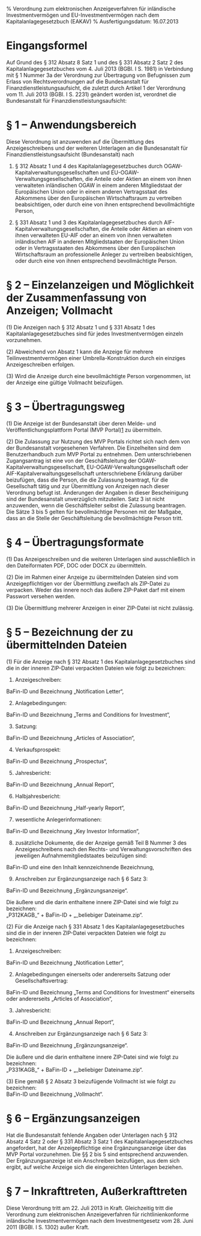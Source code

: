 % Verordnung zum elektronischen Anzeigeverfahren für inländische Investmentvermögen und EU-Investmentvermögen nach dem Kapitalanlagegesetzbuch  (EAKAV)
% Ausfertigungsdatum: 16.07.2013
 
# Eingangsformel

Auf Grund des § 312 Absatz 8 Satz 1 und des § 331 Absatz 2 Satz 2 des Kapitalanlagegesetzbuches vom 4. Juli 2013 (BGBl. I S. 1981) in Verbindung mit § 1 Nummer 3a der Verordnung zur Übertragung von Befugnissen zum Erlass von Rechtsverordnungen auf die Bundesanstalt für Finanzdienstleistungsaufsicht, die zuletzt durch Artikel 1 der Verordnung vom 11. Juli 2013 (BGBl. I S. 2231) geändert worden ist, verordnet die Bundesanstalt für Finanzdienstleistungsaufsicht:

# § 1 – Anwendungsbereich

Diese Verordnung ist anzuwenden auf die Übermittlung des Anzeigeschreibens und der weiteren Unterlagen an die Bundesanstalt für Finanzdienstleistungsaufsicht (Bundesanstalt) nach

1. § 312 Absatz 1 und 4 des Kapitalanlagegesetzbuches durch OGAW-Kapitalverwaltungsgesellschaften und EU-OGAW-Verwaltungsgesellschaften, die Anteile oder Aktien an einem von ihnen verwalteten inländischen OGAW in einem anderen Mitgliedstaat der Europäischen Union oder in einem anderen Vertragsstaat des Abkommens über den Europäischen Wirtschaftsraum zu vertreiben beabsichtigen, oder durch eine von ihnen entsprechend bevollmächtigte Person,

2. § 331 Absatz 1 und 3 des Kapitalanlagegesetzbuches durch AIF-Kapitalverwaltungsgesellschaften, die Anteile oder Aktien an einem von ihnen verwalteten EU-AIF oder an einem von ihnen verwalteten inländischen AIF in anderen Mitgliedstaaten der Europäischen Union oder in Vertragsstaaten des Abkommens über den Europäischen Wirtschaftsraum an professionelle Anleger zu vertreiben beabsichtigen, oder durch eine von ihnen entsprechend bevollmächtigte Person.

# § 2 – Einzelanzeigen und Möglichkeit der Zusammenfassung von Anzeigen; Vollmacht

(1) Die Anzeigen nach § 312 Absatz 1 und § 331 Absatz 1 des Kapitalanlagegesetzbuches sind für jedes Investmentvermögen einzeln vorzunehmen.

(2) Abweichend von Absatz 1 kann die Anzeige für mehrere Teilinvestmentvermögen einer Umbrella-Konstruktion durch ein einziges Anzeigeschreiben erfolgen.

(3) Wird die Anzeige durch eine bevollmächtigte Person vorgenommen, ist der Anzeige eine gültige Vollmacht beizufügen.

# § 3 – Übertragungsweg

(1) Die Anzeige ist der Bundesanstalt über deren Melde- und Veröffentlichungsplattform Portal (MVP Portal)<span id="FnR.F781799_01"></span><a href="#F781799_01" class="FnR">1</a></sup> zu übermitteln.

(2) Die Zulassung zur Nutzung des MVP Portals richtet sich nach dem von der Bundesanstalt vorgesehenen Verfahren. Die Einzelheiten sind dem Benutzerhandbuch zum MVP Portal zu entnehmen. Dem unterschriebenen Zugangsantrag ist eine von der Geschäftsleitung der OGAW-Kapitalverwaltungsgesellschaft, EU-OGAW-Verwaltungsgesellschaft oder AIF-Kapitalverwaltungsgesellschaft unterschriebene Erklärung darüber beizufügen, dass die Person, die die Zulassung beantragt, für die Gesellschaft tätig und zur Übermittlung von Anzeigen nach dieser Verordnung befugt ist. Änderungen der Angaben in dieser Bescheinigung sind der Bundesanstalt unverzüglich mitzuteilen. Satz 3 ist nicht anzuwenden, wenn die Geschäftsleiter selbst die Zulassung beantragen. Die Sätze 3 bis 5 gelten für bevollmächtige Personen mit der Maßgabe, dass an die Stelle der Geschäftsleitung die bevollmächtigte Person tritt.

# § 4 – Übertragungsformate

(1) Das Anzeigeschreiben und die weiteren Unterlagen sind ausschließlich in den Dateiformaten PDF, DOC oder DOCX zu übermitteln.

(2) Die im Rahmen einer Anzeige zu übermittelnden Dateien sind vom Anzeigepflichtigen vor der Übermittlung zweifach als ZIP-Datei zu verpacken. Weder das innere noch das äußere ZIP-Paket darf mit einem Passwort versehen werden.

(3) Die Übermittlung mehrerer Anzeigen in einer ZIP-Datei ist nicht zulässig.

# § 5 – Bezeichnung der zu übermittelnden Dateien

(1) Für die Anzeige nach § 312 Absatz 1 des Kapitalanlagegesetzbuches sind die in der inneren ZIP-Datei verpackten Dateien wie folgt zu bezeichnen:

1. Anzeigeschreiben:

BaFin-ID und Bezeichnung „Notification Letter“,

2. Anlagebedingungen:

BaFin-ID und Bezeichnung „Terms and Conditions for Investment“,

3. Satzung:

BaFin-ID und Bezeichnung „Articles of Association“,

4. Verkaufsprospekt:

BaFin-ID und Bezeichnung „Prospectus“,

5. Jahresbericht:

BaFin-ID und Bezeichnung „Annual Report“,

6. Halbjahresbericht:

BaFin-ID und Bezeichnung „Half-yearly Report“,

7. wesentliche Anlegerinformationen:

BaFin-ID und Bezeichnung „Key Investor Information“,

8. zusätzliche Dokumente, die der Anzeige gemäß Teil B Nummer 3 des Anzeigeschreibens nach den Rechts- und Verwaltungsvorschriften des jeweiligen Aufnahmemitgliedstaates beizufügen sind:

BaFin-ID und eine den Inhalt kennzeichnende Bezeichnung,

9. Anschreiben zur Ergänzungsanzeige nach § 6 Satz 3:

BaFin-ID und Bezeichnung „Ergänzungsanzeige“.

Die äußere und die darin enthaltene innere ZIP-Datei sind wie folgt zu bezeichnen:  
„P312KAGB\_“ + BaFin-ID + „\_beliebiger Dateiname.zip“.

(2) Für die Anzeige nach § 331 Absatz 1 des Kapitalanlagegesetzbuches sind die in der inneren ZIP-Datei verpackten Dateien wie folgt zu bezeichnen:

1. Anzeigeschreiben:

BaFin-ID und Bezeichnung „Notification Letter“,

2. Anlagebedingungen einerseits oder andererseits Satzung oder Gesellschaftsvertrag:

BaFin-ID und Bezeichnung „Terms and Conditions for Investment“ einerseits oder andererseits „Articles of Association“,

3. Jahresbericht:

BaFin-ID und Bezeichnung „Annual Report“,

4. Anschreiben zur Ergänzungsanzeige nach § 6 Satz 3:

BaFin-ID und Bezeichnung „Ergänzungsanzeige“.

Die äußere und die darin enthaltene innere ZIP-Datei sind wie folgt zu bezeichnen:  
„P331KAGB\_“ + BaFin-ID + „\_beliebiger Dateiname.zip“.

(3) Eine gemäß § 2 Absatz 3 beizufügende Vollmacht ist wie folgt zu bezeichnen:  
BaFin-ID und Bezeichnung „Vollmacht“.

# § 6 – Ergänzungsanzeigen

Hat die Bundesanstalt fehlende Angaben oder Unterlagen nach § 312 Absatz 4 Satz 2 oder § 331 Absatz 3 Satz 1 des Kapitalanlagegesetzbuches angefordert, hat der Anzeigepflichtige eine Ergänzungsanzeige über das MVP Portal vorzunehmen. Die §§ 2 bis 5 sind entsprechend anzuwenden. Der Ergänzungsanzeige ist ein Anschreiben beizufügen, aus dem sich ergibt, auf welche Anzeige sich die eingereichten Unterlagen beziehen.

# § 7 – Inkrafttreten, Außerkrafttreten

Diese Verordnung tritt am 22. Juli 2013 in Kraft. Gleichzeitig tritt die Verordnung zum elektronischen Anzeigeverfahren für richtlinienkonforme inländische Investmentvermögen nach dem Investmentgesetz vom 28. Juni 2011 (BGBl. I S. 1302) außer Kraft.
